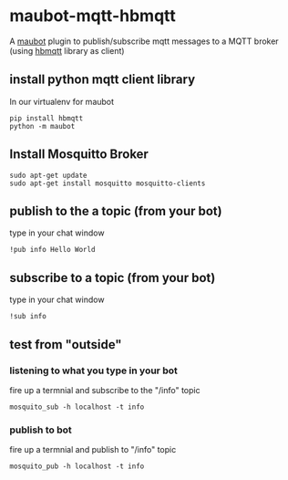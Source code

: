 # maubot-mqtt-hbmqtt

A [maubot](https://github.com/maubot/maubot) plugin to publish/subscribe mqtt messages to a MQTT broker (using [hbmqtt](https://hbmqtt.readthedocs.io/en/latest/) library as client)

## install python mqtt client library

In our virtualenv for maubot
```
pip install hbmqtt
python -m maubot
```

## Install Mosquitto Broker

```
sudo apt-get update
sudo apt-get install mosquitto mosquitto-clients
```

## publish to the a topic (from your bot)

type in your chat window
```
!pub info Hello World
```

## subscribe to a topic (from your bot)

type in your chat window
```
!sub info
```

## test from "outside"

### listening to what you type in your bot

fire up a termnial and subscribe to the "/info" topic
```
mosquito_sub -h localhost -t info
```

### publish to bot

fire up a termnial and publish to "/info" topic
```
mosquito_pub -h localhost -t info
```
